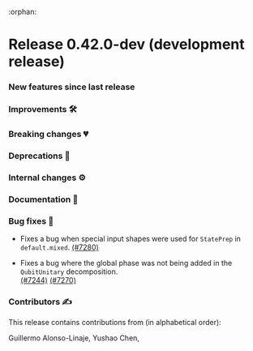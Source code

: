 :orphan:

# Release 0.42.0-dev (development release)

<h3>New features since last release</h3>

<h3>Improvements 🛠</h3>

<h3>Breaking changes 💔</h3>

<h3>Deprecations 👋</h3>

<h3>Internal changes ⚙️</h3>

<h3>Documentation 📝</h3>

<h3>Bug fixes 🐛</h3>

* Fixes a bug when special input shapes were used for ``StatePrep`` in ``default.mixed``.
  [(#7280)](https://github.com/PennyLaneAI/pennylane/pull/7280)

* Fixes a bug where the global phase was not being added in the ``QubitUnitary`` decomposition.  
  [(#7244)](https://github.com/PennyLaneAI/pennylane/pull/7244)
  [(#7270)](https://github.com/PennyLaneAI/pennylane/pull/7270)

<h3>Contributors ✍️</h3>

This release contains contributions from (in alphabetical order):

Guillermo Alonso-Linaje,
Yushao Chen,
